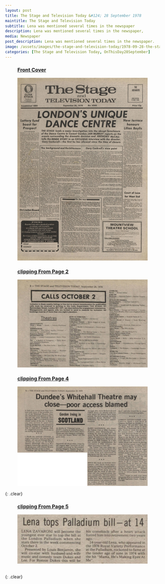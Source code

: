 ```yaml
---
layout: post
title: The Stage and Television Today &#124; 28 September 1978
maintitle: The Stage and Television Today
subtitle: Lena was mentioned several times in the newspaper
description: Lena was mentioned several times in the newspaper,
media: Newspaper
post_description: Lena was mentioned several times in the newspaper.
image: /assets/images/the-stage-and-television-today/1978-09-28-the-stage-and-television-today-fc.png
categories: [The Stage and Television Today, OnThisDay28September]
---
```


<figure class="fig1">
<figcaption>
<h3 id="front-cover"><a href="#front-cover">Front Cover</a></h3>
</figcaption>
<a href="/assets/images/the-stage-and-television-today/1978-09-28-the-stage-and-television-today-fc.png"><img src="/assets/images/the-stage-and-television-today/1978-09-28-the-stage-and-television-today-fc.png" class="full-width zoom-in"></a>
</figure>

<figure class="fig2">
<figcaption>
<h3 id="clipping-2"><a href="#clipping-2">clipping From Page 2</a></h3>
</figcaption>
<a href="/assets/images/the-stage-and-television-today/1978-09-28-the-stage-and-television-today-page-2-clipping.png"><img src="/assets/images/the-stage-and-television-today/1978-09-28-the-stage-and-television-today-page-2-clipping.png" class="full-width zoom-in"></a>
<figcaption>
<h3 id="clipping-4"><a href="#clipping-4">clipping From Page 4</a></h3>
</figcaption>
<a href="/assets/images/the-stage-and-television-today/1978-09-28-the-stage-and-television-today-page-4-clipping.png"><img src="/assets/images/the-stage-and-television-today/1978-09-28-the-stage-and-television-today-page-4-clipping.png" class="full-width zoom-in"></a>
</figure>

{: .clear}

<figure class="fig3">
<figcaption>
<h3 id="clipping-5"><a href="#clipping-5">clipping From Page 5</a></h3>
</figcaption>
<a href="/assets/images/the-stage-and-television-today/1978-09-28-the-stage-and-television-today-page-5-clipping.png"><img src="/assets/images/the-stage-and-television-today/1978-09-28-the-stage-and-television-today-page-5-clipping.png" class="full-width zoom-in"></a>
</figure>

<br />{: .clear}
